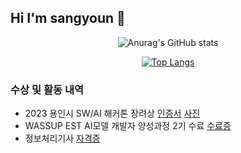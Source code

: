 <h2> Hi I'm sangyoun 👋
</h2>

<div align=center>

![Anurag's GitHub stats](https://github-readme-stats.vercel.app/api?username=LeeSY99&show_icons=true&theme=radical)

[![Top Langs](https://github-readme-stats.vercel.app/api/top-langs/?username=LeeSY99&layout=compact&theme=radical)](https://github.com/LeeSY99)

</div>

### 수상 및 활동 내역
- 2023 용인시  SW/AI  해커톤 장려상 [인증서](https://github.com/LeeSY99/LeeSY99/blob/main/image/2023%20%EC%9A%A9%EC%9D%B8%EC%8B%9C%20%ED%95%B4%EC%BB%A4%ED%86%A4%20%EC%9D%B8%EC%A6%9D%EC%84%9C.pdf) [사진](https://github.com/user-attachments/assets/03270945-6798-4213-a204-dd7c9aac485f)
- WASSUP EST AI모델 개발자 양성과정 2기 수료 [수료증](https://github.com/LeeSY99/LeeSY99/blob/main/image/EST%20%EC%88%98%EB%A3%8C%EC%A6%9D.pdf)
- 정보처리기사 [자격증](https://github.com/LeeSY99/LeeSY99/blob/main/image/%EC%A0%95%EB%B3%B4%EC%B2%98%EB%A6%AC%EA%B8%B0%EC%82%AC%EC%9E%90%EA%B2%A9%EC%A6%9D.pdf)
<!--
**LeeSY99/LeeSY99** is a ✨ _special_ ✨ repository because its `README.md` (this file) appears on your GitHub profile.



Here are some ideas to get you started:

- 🔭 I’m currently working on ...
- 🌱 I’m currently learning ...
- 👯 I’m looking to collaborate on ...
- 🤔 I’m looking for help with ...
- 💬 Ask me about ...
- 📫 How to reach me: ...
- 😄 Pronouns: ...
- ⚡ Fun fact: ...
-->

